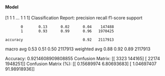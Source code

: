 #### Model
[1 1 1 ... 1 1 1]
Classification Report:
              precision    recall  f1-score   support

           0       0.13      0.02      0.04    147488
           1       0.93      0.99      0.96   1970425

    accuracy                           0.92   2117913
   macro avg       0.53      0.51      0.50   2117913
weighted avg       0.88      0.92      0.89   2117913

Accuracy: 0.9214608909808855
Confusion Matrix:
[[   3323  144165]
 [  22174 1948251]]
Confusion Matrix (%):
[[ 0.15689974  6.80693683]
 [ 1.04697407 91.98918936]]
